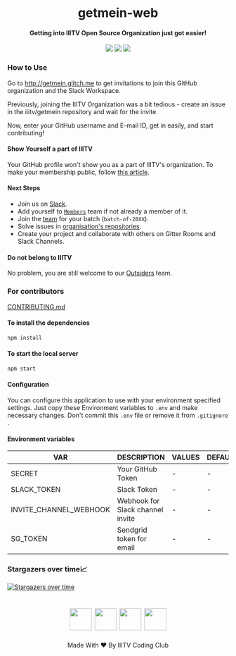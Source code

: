 <h1 align='center'>getmein-web</h1>
<h4 align ='center'>Getting into IIITV Open Source Organization just got easier!</h4>

<p align='center'>
<a href="https://travis-ci.com/iiitv/getmein-web"><img src="https://img.shields.io/travis/com/iiitv/getmein-web.svg?style=for-the-badge"></a>
<a href="https://github.com/iiitv/getmein-web/issues"><img src="https://img.shields.io/github/issues/iiitv/getmein-web.svg?style=for-the-badge"></a>
<a href="https://github.com/iiitv/getmein-web/blob/master/LICENSE"><img src="https://img.shields.io/github/license/iiitv/getmein-web.svg?style=for-the-badge"></a>
</p>

### How to Use

Go to http://getmein.glitch.me to get invitations to join this GitHub organization and the Slack Workspace.

Previously, joining the IIITV Organization was a bit tedious - create an issue in the iiitv/getmein repository and wait for the invite.

Now, enter your GitHub username and E-mail ID, get in easily, and start contributing!

#### Show Yourself a part of IIITV

Your GitHub profile won't show you as a part of IIITV's organization. To make your membership public, follow [this article](https://help.github.com/articles/publicizing-or-concealing-organization-membership/).

#### Next Steps

* Join us on [Slack](https://join.slack.com/t/iiitvadodara/shared_invite/zt-ftkwqm9w-VX00~iwfLLQjFFvObuggFQ).
* Add yourself to [`Members`](https://github.com/orgs/iiitv/teams/members) team if not already a member of it.
* Join the [team](https://github.com/orgs/iiitv/teams) for your batch (`batch-of-20XX`).
* Solve issues in [organisation's repositories](https://github.com/iiitv/repositories).
* Create your project and collaborate with others on Gitter Rooms and Slack Channels.

#### Do not belong to IIITV

No problem, you are still welcome to our [Outsiders](https://github.com/orgs/iiitv/teams/outsiders) team.

### For contributors

[CONTRIBUTING.md](https://github.com/iiitv/getmein-web/blob/master/CONTRIBUTING.md)

#### To install the dependencies

```sh
npm install
```

#### To start the local server

```sh
npm start
```

#### Configuration

You can configure this application to use with your environment specified settings. Just copy these Environment variables to `.env` and make necessary changes.
Don't commit this `.env` file or remove it from `.gitignore` .

#### Environment variables

| VAR                    | DESCRIPTION                      | VALUES | DEFAULT |
| ---------------------- | -------------------------------- | ------ | ------- |
| SECRET                 | Your GitHub Token                | -      | -       |
| SLACK_TOKEN            | Slack Token                      | -      | -       |
| INVITE_CHANNEL_WEBHOOK | Webhook for Slack channel invite | -      | -       |
| SG_TOKEN               | Sendgrid token for email         | -      | -       |

### Stargazers over time📈

[![Stargazers over time](https://starchart.cc/iiitv/getmein-web.svg)](https://starchart.cc/iiitv/getmein-web)

<h1 align='center'>
<a href="https://www.facebook.com/iiitvcc/"><img width="50px" src="https://image.flaticon.com/icons/svg/124/124010.svg"></a>
<a href="https://www.linkedin.com/company/iiitvcc/"><img width="50px" src="https://image.flaticon.com/icons/svg/124/124011.svg"></a>
<a href="https://twitter.com/iiitvcc/"><img width="50px" src="https://image.flaticon.com/icons/svg/124/124021.svg"></a>
<a href="mailto:codingclub@iiitvadodara.ac.in"><img width="50px" src="https://cdn2.iconfinder.com/data/icons/social-icons-color/512/gmail-512.png"></a>
</h1>
<p align='center'>Made With ❤ By IIITV Coding Club</p>
